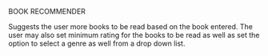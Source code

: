 BOOK RECOMMENDER

Suggests the user more books to be read based on the book entered. The user may also set minimum rating for the books to be read as well as set the option to select a genre as well from a drop down list.
